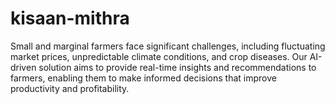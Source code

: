 # kisaan-mithra


Small and marginal farmers face significant challenges, including fluctuating market prices, unpredictable climate conditions, and crop diseases. Our AI-driven solution aims to provide real-time insights and recommendations to farmers, enabling them to make informed decisions that improve productivity and profitability.